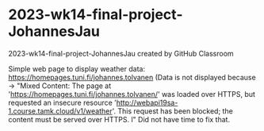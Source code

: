 # 2023-wk14-final-project-JohannesJau
2023-wk14-final-project-JohannesJau created by GitHub Classroom

Simple web page to display weather data: https://homepages.tuni.fi/johannes.tolvanen (Data is not displayed because -> "Mixed Content: The page at 'https://homepages.tuni.fi/johannes.tolvanen/' was loaded over HTTPS, but requested an insecure resource 'http://webapi19sa-1.course.tamk.cloud/v1/weather'. This request has been blocked; the content must be served over HTTPS.
l" Did not have time to fix that.
